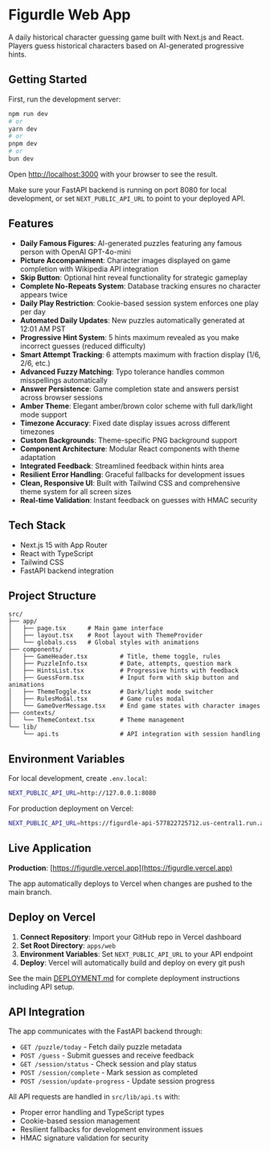 # Figurdle Web App

A daily historical character guessing game built with Next.js and React. Players guess historical characters based on AI-generated progressive hints.

## Getting Started

First, run the development server:

```bash
npm run dev
# or
yarn dev
# or
pnpm dev
# or
bun dev
```

Open [http://localhost:3000](http://localhost:3000) with your browser to see the result.

Make sure your FastAPI backend is running on port 8080 for local development, or set `NEXT_PUBLIC_API_URL` to point to your deployed API.

## Features

- **Daily Famous Figures**: AI-generated puzzles featuring any famous person with OpenAI GPT-4o-mini
- **Picture Accompaniment**: Character images displayed on game completion with Wikipedia API integration
- **Skip Button**: Optional hint reveal functionality for strategic gameplay
- **Complete No-Repeats System**: Database tracking ensures no character appears twice
- **Daily Play Restriction**: Cookie-based session system enforces one play per day
- **Automated Daily Updates**: New puzzles automatically generated at 12:01 AM PST
- **Progressive Hint System**: 5 hints maximum revealed as you make incorrect guesses (reduced difficulty)
- **Smart Attempt Tracking**: 6 attempts maximum with fraction display (1/6, 2/6, etc.)
- **Advanced Fuzzy Matching**: Typo tolerance handles common misspellings automatically
- **Answer Persistence**: Game completion state and answers persist across browser sessions
- **Amber Theme**: Elegant amber/brown color scheme with full dark/light mode support
- **Timezone Accuracy**: Fixed date display issues across different timezones
- **Custom Backgrounds**: Theme-specific PNG background support
- **Component Architecture**: Modular React components with theme adaptation
- **Integrated Feedback**: Streamlined feedback within hints area
- **Resilient Error Handling**: Graceful fallbacks for development issues
- **Clean, Responsive UI**: Built with Tailwind CSS and comprehensive theme system for all screen sizes
- **Real-time Validation**: Instant feedback on guesses with HMAC security

## Tech Stack

- Next.js 15 with App Router
- React with TypeScript
- Tailwind CSS
- FastAPI backend integration

## Project Structure

```
src/
├── app/
│   ├── page.tsx      # Main game interface
│   ├── layout.tsx    # Root layout with ThemeProvider
│   └── globals.css   # Global styles with animations
├── components/
│   ├── GameHeader.tsx         # Title, theme toggle, rules
│   ├── PuzzleInfo.tsx         # Date, attempts, question mark
│   ├── HintsList.tsx          # Progressive hints with feedback
│   ├── GuessForm.tsx          # Input form with skip button and animations
│   ├── ThemeToggle.tsx        # Dark/light mode switcher
│   ├── RulesModal.tsx         # Game rules modal
│   └── GameOverMessage.tsx    # End game states with character images
├── contexts/
│   └── ThemeContext.tsx       # Theme management
└── lib/
    └── api.ts                 # API integration with session handling
```

## Environment Variables

For local development, create `.env.local`:

```bash
NEXT_PUBLIC_API_URL=http://127.0.0.1:8080
```

For production deployment on Vercel:

```bash
NEXT_PUBLIC_API_URL=https://figurdle-api-577822725712.us-central1.run.app
```

## Live Application

**Production**: [https://figurdle.vercel.app](https://figurdle.vercel.app)

The app automatically deploys to Vercel when changes are pushed to the main branch.

## Deploy on Vercel

1. **Connect Repository**: Import your GitHub repo in Vercel dashboard
2. **Set Root Directory**: `apps/web`
3. **Environment Variables**: Set `NEXT_PUBLIC_API_URL` to your API endpoint
4. **Deploy**: Vercel will automatically build and deploy on every git push

See the main [DEPLOYMENT.md](../../DEPLOYMENT.md) for complete deployment instructions including API setup.

## API Integration

The app communicates with the FastAPI backend through:

- `GET /puzzle/today` - Fetch daily puzzle metadata
- `POST /guess` - Submit guesses and receive feedback
- `GET /session/status` - Check session and play status
- `POST /session/complete` - Mark session as completed
- `POST /session/update-progress` - Update session progress

All API requests are handled in `src/lib/api.ts` with:
- Proper error handling and TypeScript types
- Cookie-based session management
- Resilient fallbacks for development environment issues
- HMAC signature validation for security
